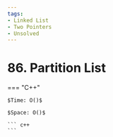 ```yaml
---
tags:
- Linked List
- Two Pointers
- Unsolved
---
```



# 86. Partition List

=== "C++"

    $Time: O()$

    $Space: O()$

    ``` c++
    ```